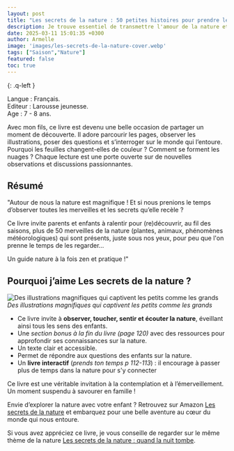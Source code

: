 ```yaml
---
layout: post
title: "Les secrets de la nature : 50 petites histoires pour prendre le temps de s'émerveiller de Rachel Williams et Freya Hartas"
description: Je trouve essentiel de transmettre l'amour de la nature et l'importance de prendre le temps de s'en émerveiller.
date: 2025-03-11 15:01:35 +0300
author: Armelle
image: 'images/les-secrets-de-la-nature-cover.webp'
tags: ["Saison","Nature"]
featured: false
toc: true
---
```



{: .q-left }

Langue : Français.       
Editeur : Larousse jeunesse.    
Age : 7 - 8 ans.

Avec mon fils, ce livre est devenu une belle occasion de partager un moment de découverte. Il adore parcourir les pages, observer les illustrations, poser des questions et s’interroger sur le monde qui l’entoure. Pourquoi les feuilles changent-elles de couleur ? Comment se forment les nuages ? Chaque lecture est une porte ouverte sur de nouvelles observations et discussions passionnantes.

## Résumé

"Autour de nous la nature est magnifique ! Et si nous prenions le temps d’observer toutes les merveilles et les secrets qu’elle recèle ?

Ce livre invite parents et enfants à ralentir pour (re)découvrir, au fil des saisons, plus de 50 merveilles de la nature (plantes, animaux, phénomènes météorologiques) qui sont présents, juste sous nos yeux, pour peu que l'on prenne le temps de les regarder…

Un guide nature à la fois zen et pratique !"

## Pourquoi j’aime Les secrets de la nature ?

![Des illustrations magnifiques qui captivent les petits comme les grands]({{site.baseurl}}/images/secrets-de-la-nature-int.jpg)
*Des illustrations magnifiques qui captivent les petits comme les grands*

- Ce livre invite à **observer, toucher, sentir et écouter la nature**, éveillant ainsi tous les sens des enfants.
- Une *section bonus à la fin du livre (page 120)* avec des ressources pour approfondir ses connaissances sur la nature.
- Un texte clair et accessible.
- Permet de répondre aux questions des enfants sur la nature.
- Un **livre interactif** (*prends ton temps p 112-113*) : il encourage à passer plus de temps dans la nature pour s'y connecter

Ce livre est une véritable invitation à la contemplation et à l’émerveillement. Un moment suspendu à savourer en famille !

Envie d’explorer la nature avec votre enfant ? Retrouvez sur Amazon [Les secrets de la nature](https://amzn.to/4kLrrv7) et embarquez pour une belle aventure au cœur du monde qui nous entoure.

Si vous avez appréciez ce livre, je vous conseille de regarder  sur le même thème de la nature [ Les secrets de la nature : quand la nuit tombe](https://ludichou.com/les-secrets-de-la-nature-quand-la-nuit-tombe). 